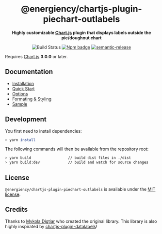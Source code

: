 <div align="center" markdown="1">

# @energiency/chartjs-plugin-piechart-outlabels

**Highly customizable [Chart.js](http://www.chartjs.org/) plugin that displays labels outside the pie/doughnut chart**

![Build Status](https://github.com/energiency/chartjs-plugin-piechart-outlabels/actions/workflows/build.yml/badge.svg)
[![Npm badge](https://img.shields.io/npm/v/@energiency/chartjs-plugin-piechart-outlabels.svg)](https://www.npmjs.com/package/@energiency/chartjs-plugin-piechart-outlabels)
[![semantic-release](https://img.shields.io/badge/%20%20%F0%9F%93%A6%F0%9F%9A%80-semantic--release-e10079.svg)](https://github.com/semantic-release/semantic-release)

</div>

Requires [Chart.js](https://github.com/chartjs/Chart.js/releases) **3.0.0** or later.

## Documentation

- [Installation](https://piechart-outlabels.netlify.app/installation)
- [Quick Start](https://piechart-outlabels.netlify.app/quickstart)
- [Options](https://piechart-outlabels.netlify.app/options)
- [Formating & Styling](https://piechart-outlabels.netlify.app/formatting)
- [Sample](https://piechart-outlabels.netlify.app/sample)

## Development

You first need to install dependencies:

```bash
> yarn install
```

The following commands will then be available from the repository root:

```bash
> yarn build                 // build dist files in ./dist
> yarn build:dev             // build and watch for source changes
```

## License

`@energiency/chartjs-plugin-piechart-outlabels` is available under the [MIT license](LICENSE.md).

## Credits

Thanks to [Mykola Digtiar](https://github.com/Neckster) who created the original library. This library is also highly inspirated by [chartjs-plugin-datalabels](https://github.com/chartjs/chartjs-plugin-datalabels)!
